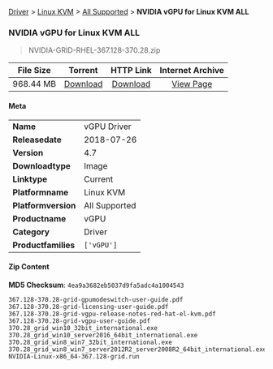 
[Driver](/README.md)  >  [Linux KVM](/index/Driver/Linux_KVM.md)  >  [All Supported](/index/Driver/Linux_KVM/All_Supported.md)  >  **NVIDIA vGPU for Linux KVM ALL**


###    NVIDIA vGPU for Linux KVM ALL

> NVIDIA-GRID-RHEL-367.128-370.28.zip   


| **File Size** | **Torrent**  | **HTTP Link** | **Internet Archive** |
|:-------------:|:------------:|:-------------:|:--------------------:|
| 968.44 MB |  [Download](https://archive.org/download/nvgpu_NVIDIA-GRID-RHEL-367.128-370.28.zip_jf43hmv6/nvgpu_NVIDIA-GRID-RHEL-367.128-370.28.zip_jf43hmv6_archive.torrent)       | [Download](https://archive.org/compress/nvgpu_NVIDIA-GRID-RHEL-367.128-370.28.zip_jf43hmv6) | [View Page](https://archive.org/details/nvgpu_NVIDIA-GRID-RHEL-367.128-370.28.zip_jf43hmv6)       |

#### Meta

<table>
<tr><td><strong>Name</strong></td><td>vGPU Driver</td></tr>
<tr><td><strong>Releasedate</strong></td><td>2018-07-26</td></tr>
<tr><td><strong>Version</strong></td><td>4.7</td></tr>
<tr><td><strong>Downloadtype</strong></td><td>Image</td></tr>
<tr><td><strong>Linktype</strong></td><td>Current</td></tr>
<tr><td><strong>Platformname</strong></td><td>Linux KVM</td></tr>
<tr><td><strong>Platformversion</strong></td><td>All Supported</td></tr>
<tr><td><strong>Productname</strong></td><td>vGPU</td></tr>
<tr><td><strong>Category</strong></td><td>Driver</td></tr>
<tr><td><strong>Productfamilies</strong></td><td><code>['vGPU']</code></td></tr>
</table>

#### Zip Content

**MD5 Checksum**: `4ea9a3682eb5037d9fa5adc4a1004543`

```text
367.128-370.28-grid-gpumodeswitch-user-guide.pdf
367.128-370.28-grid-licensing-user-guide.pdf
367.128-370.28-grid-vgpu-release-notes-red-hat-el-kvm.pdf
367.128-370.28-grid-vgpu-user-guide.pdf
370.28_grid_win10_32bit_international.exe
370.28_grid_win10_server2016_64bit_international.exe
370.28_grid_win8_win7_32bit_international.exe
370.28_grid_win8_win7_server2012R2_server2008R2_64bit_international.exe
NVIDIA-Linux-x86_64-367.128-grid.run
```